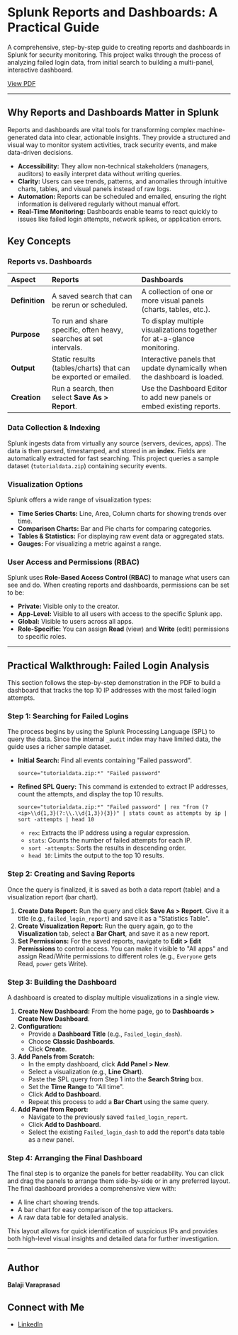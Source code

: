 # Splunk Reports and Dashboards: A Practical Guide

A comprehensive, step-by-step guide to creating reports and dashboards in Splunk for security monitoring. This project walks through the process of analyzing failed login data, from initial search to building a multi-panel, interactive dashboard.

[View PDF](Splunk%20reports%20and%20dashboards%20report.pdf)

---

## Why Reports and Dashboards Matter in Splunk

Reports and dashboards are vital tools for transforming complex machine-generated data into clear, actionable insights. They provide a structured and visual way to monitor system activities, track security events, and make data-driven decisions.

-   **Accessibility:** They allow non-technical stakeholders (managers, auditors) to easily interpret data without writing queries.
-   **Clarity:** Users can see trends, patterns, and anomalies through intuitive charts, tables, and visual panels instead of raw logs.
-   **Automation:** Reports can be scheduled and emailed, ensuring the right information is delivered regularly without manual effort.
-   **Real-Time Monitoring:** Dashboards enable teams to react quickly to issues like failed login attempts, network spikes, or application errors.

## Key Concepts

### Reports vs. Dashboards

| Aspect | Reports | Dashboards |
| :--- | :--- | :--- |
| **Definition** | A saved search that can be rerun or scheduled. | A collection of one or more visual panels (charts, tables, etc.). |
| **Purpose** | To run and share specific, often heavy, searches at set intervals. | To display multiple visualizations together for at-a-glance monitoring. |
| **Output** | Static results (tables/charts) that can be exported or emailed. | Interactive panels that update dynamically when the dashboard is loaded. |
| **Creation** | Run a search, then select **Save As > Report**. | Use the Dashboard Editor to add new panels or embed existing reports. |

### Data Collection & Indexing

Splunk ingests data from virtually any source (servers, devices, apps). The data is then parsed, timestamped, and stored in an **index**. Fields are automatically extracted for fast searching. This project queries a sample dataset (`tutorialdata.zip`) containing security events.

### Visualization Options

Splunk offers a wide range of visualization types:
-   **Time Series Charts:** Line, Area, Column charts for showing trends over time.
-   **Comparison Charts:** Bar and Pie charts for comparing categories.
-   **Tables & Statistics:** For displaying raw event data or aggregated stats.
-   **Gauges:** For visualizing a metric against a range.

### User Access and Permissions (RBAC)

Splunk uses **Role-Based Access Control (RBAC)** to manage what users can see and do. When creating reports and dashboards, permissions can be set to be:
-   **Private:** Visible only to the creator.
-   **App-Level:** Visible to all users with access to the specific Splunk app.
-   **Global:** Visible to users across all apps.
-   **Role-Specific:** You can assign **Read** (view) and **Write** (edit) permissions to specific roles.

---

## Practical Walkthrough: Failed Login Analysis

This section follows the step-by-step demonstration in the PDF to build a dashboard that tracks the top 10 IP addresses with the most failed login attempts.

### Step 1: Searching for Failed Logins

The process begins by using the Splunk Processing Language (SPL) to query the data. Since the internal `_audit` index may have limited data, the guide uses a richer sample dataset.

-   **Initial Search:** Find all events containing "Failed password".
    ```spl
    source="tutorialdata.zip:*" "Failed password"
    ```
-   **Refined SPL Query:** This command is extended to extract IP addresses, count the attempts, and display the top 10 results.
    ```spl
    source="tutorialdata.zip:*" "Failed password" | rex "from (?<ip>\\d{1,3}(?:\\.\\d{1,3}){3})" | stats count as attempts by ip | sort -attempts | head 10
    ```
    -   `rex`: Extracts the IP address using a regular expression.
    -   `stats`: Counts the number of failed attempts for each IP.
    -   `sort -attempts`: Sorts the results in descending order.
    -   `head 10`: Limits the output to the top 10 results.

### Step 2: Creating and Saving Reports

Once the query is finalized, it is saved as both a data report (table) and a visualization report (bar chart).

1.  **Create Data Report:** Run the query and click **Save As > Report**. Give it a title (e.g., `failed_login_report`) and save it as a "Statistics Table".
2.  **Create Visualization Report:** Run the query again, go to the **Visualization** tab, select a **Bar Chart**, and save it as a new report.
3.  **Set Permissions:** For the saved reports, navigate to **Edit > Edit Permissions** to control access. You can make it visible to "All apps" and assign Read/Write permissions to different roles (e.g., `Everyone` gets Read, `power` gets Write).

### Step 3: Building the Dashboard

A dashboard is created to display multiple visualizations in a single view.

1.  **Create New Dashboard:** From the home page, go to **Dashboards > Create New Dashboard**.
2.  **Configuration:**
    -   Provide a **Dashboard Title** (e.g., `Failed_login_dash`).
    -   Choose **Classic Dashboards**.
    -   Click **Create**.
3.  **Add Panels from Scratch:**
    -   In the empty dashboard, click **Add Panel > New**.
    -   Select a visualization (e.g., **Line Chart**).
    -   Paste the SPL query from Step 1 into the **Search String** box.
    -   Set the **Time Range** to "All time".
    -   Click **Add to Dashboard**.
    -   Repeat this process to add a **Bar Chart** using the same query.
4.  **Add Panel from Report:**
    -   Navigate to the previously saved `failed_login_report`.
    -   Click **Add to Dashboard**.
    -   Select the existing `Failed_login_dash` to add the report's data table as a new panel.

### Step 4: Arranging the Final Dashboard

The final step is to organize the panels for better readability. You can click and drag the panels to arrange them side-by-side or in any preferred layout. The final dashboard provides a comprehensive view with:
-   A line chart showing trends.
-   A bar chart for easy comparison of the top attackers.
-   A raw data table for detailed analysis.

This layout allows for quick identification of suspicious IPs and provides both high-level visual insights and detailed data for further investigation.

---

## Author

**Balaji Varaprasad**

## Connect with Me

-   [LinkedIn](https://www.linkedin.com/in/balaji-varaprasad?utm_source=share&utm_campaign=share_via&utm_content=profile&utm_medium=android_app)
